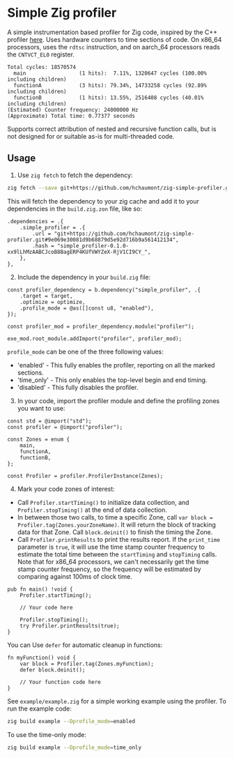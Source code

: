 # Simple Zig profiler
A simple instrumentation based profiler for Zig code, inspired by the C++
profiler
[here](https://github.com/cmuratori/computer_enhance/blob/main/perfaware/part2/listing_0091_switchable_profiler.cpp).
Uses hardware counters to time sections of code. On x86_64 processors, uses the
`rdtsc` instruction, and on aarch_64 processors reads the `CNTVCT_EL0`
register.

```
Total cycles: 18570574
  main                 (1 hits):  7.11%, 1320647 cycles (100.00% including children)
  functionA            (3 hits): 79.34%, 14733258 cycles (92.89% including children)
  functionB            (1 hits): 13.55%, 2516408 cycles (40.01% including children)
(Estimated) Counter frequency: 24000000 Hz
(Approximate) Total time: 0.77377 seconds
```

Supports correct attribution of nested and recursive function calls, but is not
designed for or suitable as-is for multi-threaded code.

## Usage

1. Use `zig fetch` to fetch the dependency:
```sh
zig fetch --save git+https://github.com/hchaumont/zig-simple-profiler.git
```
This will fetch the dependency to your zig cache and add it to your
dependencies in the `build.zig.zon` file, like so:
```
.dependencies = .{
    .simple_profiler = .{
        .url = "git+https://github.com/hchaumont/zig-simple-profiler.git#9e069e30081d9b68879d5e92d716b9a561412134",
        .hash = "simple_profiler-0.1.0-xx9lLhMzAABCJcoB8BagERP4KUfVWYZeX-RjV1CI9CY_",
    },
},
```

2. Include the dependency in your `build.zig` file:
```zig
const profiler_dependency = b.dependency("simple_profiler", .{
    .target = target,
    .optimize = optimize,
    .profile_mode = @as([]const u8, "enabled"),
});

const profiler_mod = profiler_dependency.module("profiler");

exe_mod.root_module.addImport("profiler", profiler_mod);
```

`profile_mode` can be one of the three following values:
- 'enabled' - This fully enables the profiler, reporting on all the marked
sections.
- 'time_only' - This only enables the top-level begin and end timing.
- 'disabled' - This fully disables the profiler.


3. In your code, import the profiler module and define the profiling zones you
   want to use:
```zig
const std = @import("std");
const profiler = @import("profiler");

const Zones = enum {
    main,
    functionA,
    functionB,
};

const Profiler = profiler.ProfilerInstance(Zones);
```

4. Mark your code zones of interest:

- Call `Profiler.startTiming()` to initialize data collection, and
`Profiler.stopTiming()` at the end of data collection.
- In between those two calls, to time a specific Zone, call `var block =
Profiler.tag(Zones.yourZoneName)`. It will return the block of tracking data
for that Zone. Call `block.deinit()` to finish the timing the Zone.
- Call `Profiler.printResults` to print the results report. If the
`print_time` parameter is `true`, it will use the time stamp counter
frequency to estimate the total time between the `startTiming` and `stopTiming`
calls. Note that for x86_64 processors, we can't necessarily get the time stamp
counter frequency, so the frequency will be estimated by comparing against
100ms of clock time.

```zig
pub fn main() !void {
    Profiler.startTiming();

    // Your code here

    Profiler.stopTiming();
    try Profiler.printResults(true);
}
```

You can Use `defer` for automatic cleanup in functions:
```zig
fn myFunction() void {
    var block = Profiler.tag(Zones.myFunction);
    defer block.deinit();

    // Your function code here
}
```

See `example/example.zig` for a simple working example using the profiler. To
run the example code:
```sh
zig build example --Dprofile_mode=enabled
```
To use the time-only mode: 
```sh
zig build example --Dprofile_mode=time_only
```
